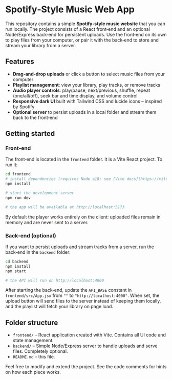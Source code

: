 # Spotify‑Style Music Web App

This repository contains a simple **Spotify‑style music website** that you can run locally.  The project consists of a React front‑end and an optional Node/Express back‑end for persistent uploads.  Use the front‑end on its own to play files from your computer, or pair it with the back‑end to store and stream your library from a server.

## Features

- **Drag‑and‑drop uploads** or click a button to select music files from your computer
- **Playlist management**: view your library, play tracks, or remove tracks
- **Audio player controls**: play/pause, next/previous, shuffle, repeat (one/all/off), seek bar and time display, and volume control
- **Responsive dark UI** built with Tailwind CSS and lucide icons – inspired by Spotify
- **Optional server** to persist uploads in a local folder and stream them back to the front‑end

## Getting started

### Front‑end

The front‑end is located in the `frontend` folder.  It is a Vite React project.  To run it:

```bash
cd frontend
# install dependencies (requires Node ≥18; see [Vite docs](https://vite.dev/guide/))
npm install

# start the development server
npm run dev

# the app will be available at http://localhost:5173
```

By default the player works entirely on the client: uploaded files remain in memory and are never sent to a server.

### Back‑end (optional)

If you want to persist uploads and stream tracks from a server, run the back‑end in the `backend` folder:

```bash
cd backend
npm install
npm start

# the API will run on http://localhost:4000
```

After starting the back‑end, update the `API_BASE` constant in `frontend/src/App.jsx` from `""` to `"http://localhost:4000"`.  When set, the upload button will send files to the server instead of keeping them locally, and the playlist will fetch your library on page load.

## Folder structure

- `frontend/` – React application created with Vite.  Contains all UI code and state management.
- `backend/` – Simple Node/Express server to handle uploads and serve files.  Completely optional.
- `README.md` – this file.

Feel free to modify and extend the project.  See the code comments for hints on how each piece works.
